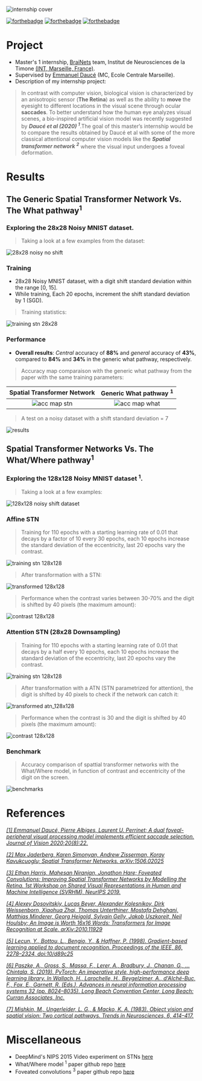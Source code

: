 ![internship cover](cover.png)

[![forthebadge](https://forthebadge.com/images/badges/made-with-python.svg)](https://forthebadge.com)
[![forthebadge](https://forthebadge.com/images/badges/open-source.svg)](https://forthebadge.com)
[![forthebadge](https://forthebadge.com/images/badges/for-robots.svg)](https://forthebadge.com)

# Project
- Master's 1 internship, [BraiNets](https://brainets.github.io/) team, Institut de Neurosciences de la Timone [(INT, Marseille, France)](http://www.int.univ-amu.fr/).
- Supervised by [Emmanuel Daucé](http://emmanuel.dauce.free.fr/) (MC, Ecole Centrale Marseille).
- Description of my internship project:

> In contrast with computer vision, biological vision is characterized by an anisotropic sensor (**The Retina**) as well as the ability to **move** the eyesight to   different locations in the visual scene through ocular **saccades**. To better understand how the human eye analyzes visual scenes, a bio-inspired artificial  vision  model was recently suggested by ***Daucé et al (2020) <sup>1</sup>***.The goal of this master’s internship would be to compare the results obtained by Daucé et   al with some of the more classical attentional computer vision models like the ***Spatial transformer network <sup>2</sup>*** where the visual input undergoes a foveal deformation.

# Results

## The Generic Spatial Transformer Network Vs. The What pathway<sup>1</sup>

### Exploring the 28x28 Noisy MNIST dataset. 

> Taking a look at a few examples from the dataset:

![28x28 noisy no shift](figures/noisy_no_shift_28x28_data.png)

### Training
- 28x28 Noisy MNIST dataset, with a digit shift standard deviation within the range [0, 15].
- While training, Each 20 epochs, increment the shift standard deviation by 1 (SGD).

> Training statistics:

![training stn 28x28](figures/loss_acc_training_stn_28x28.png)

### Performance

- **Overall results**: *Central* accuracy of **88%** and *general* accuracy of **43%**, compared to **84%** and **34%** in the generic what pathway, respectively.

> Accuracy map comparaison with the generic what pathway from the paper with the same training parameters:

Spatial Transformer Network             |  Generic What pathway <sup>1</sup>
:-------------------------:|:-------------------------:
![acc map stn](figures/stn_28x28_accuracy_map.png)  |  ![acc map what](figures/what_map.png)


> A test on a noisy dataset with a shift standard deviation = 7

![results](figures/transforms_28x28.png)

## Spatial Transformer Networks Vs. The What/Where pathway<sup>1</sup>

### Exploring the 128x128 Noisy MNIST dataset <sup>1</sup>.

> Taking a look at a few examples:

![128x128 noisy shift dataset](figures/data_128x128_noisy_no_shift_.png)

### Affine STN 
> Training for 110 epochs with a starting learning rate of 0.01 that decays by a factor of 10 every 30 epochs, each 10 epochs increase the standard deviation of the eccentricity, last 20 epochs vary the contrast.

![training stn 128x128](figures/acc_training_stn_128x128.png)

> After transformation with a STN:

![transformed 128x128](figures/preliminary_128x128.png)

> Performance when the contrast varies between 30-70% and the digit is shifted by 40 pixels (the maximum amount):

![contrast 128x128](figures/contrast_128x128.png)



### Attention STN (28x28 Downsampling)

> Training for 110 epochs with a starting learning rate of 0.01 that decays by a half every 10 epochs, each 10 epochs increase the standard deviation of the eccentricity, last 20 epochs vary the contrast.

![training stn 128x128](figures/acc_training_atn.png)

> After transformation with a ATN (STN parametrized for attention), the digit is shifted by 40 pixels to check if the network can catch it:

![transformed atn_128x128](figures/atn_attention.png)

> Performance when the contrast is 30 and the digit is shifted by 40 pixels (the maximum amount):

![contrast 128x128](figures/atn_attention_0.3.png)


### Benchmark

> Accuracy comparison of spattial transformer networks with the What/Where model, in function of contrast and eccentricity of the digit on the screen.

![benchmarks](figures/benchmark.png)

# References

[*[1] Emmanuel Daucé, Pierre Albiges, Laurent U. Perrinet; A dual foveal-peripheral visual processing model implements efficient saccade selection. Journal of Vision 2020;20(8):22.*](https://jov.arvojournals.org/article.aspx?articleid=2770680)

[*[2] Max Jaderberg, Karen Simonyan, Andrew Zisserman, Koray Kavukcuoglu; Spatial Transformer Networks. arXiv:1506.02025*](https://arxiv.org/abs/1506.02025)

[*[3] Ethan Harris, Mahesan Niranjan, Jonathon Hare; Foveated Convolutions: Improving Spatial Transformer Networks by Modelling the Retina.	1st Workshop on Shared Visual Representations in Human and Machine Intelligence (SVRHM), NeurIPS 2019.*](https://eprints.soton.ac.uk/441204/1/5_CameraReadySubmission_workshop.pdf)

[*[4] Alexey Dosovitskiy, Lucas Beyer, Alexander Kolesnikov, Dirk Weissenborn, Xiaohua Zhai, Thomas Unterthiner, Mostafa Dehghani, Matthias Minderer, Georg Heigold, Sylvain Gelly, Jakob Uszkoreit, Neil Houlsby; An Image is Worth 16x16 Words: Transformers for Image Recognition at Scale.	arXiv:2010.11929*](https://arxiv.org/pdf/2010.11929.pdf)

[*[5] Lecun, Y., Bottou, L., Bengio, Y., & Haffner, P. (1998). Gradient-based learning applied to document recognition. Proceedings of the IEEE, 86, 2278–2324, doi:10/d89c25*](https://ieeexplore.ieee.org/document/726791/)

[*[6] Paszke, A., Gross, S., Massa, F., Lerer, A., Bradbury, J., Chanan, G., … Chintala, S. (2019). PyTorch: An imperative style, high-performance deep learning library. In Wallach, H., Larochelle, H., Beygelzimer, A., d'Alché-Buc, F., Fox, E., Garnett, R. (Eds.), Advances in neural information processing systems 32 (pp. 8024–8035). Long Beach Convention Center, Long Beach: Curran Associates, Inc.*](https://arxiv.org/abs/1912.01703)

[*[7] Mishkin, M., Ungerleider, L. G., & Macko, K. A. (1983). Object vision and spatial vision: Two cortical pathways. Trends in Neurosciences, 6, 414–417.*](https://www.sciencedirect.com/science/article/abs/pii/016622368390190X?via%3Dihub)

# Miscellaneous

- DeepMind's NIPS 2015 Video experiment on STNs [here](https://drive.google.com/file/d/0B1nQa_sA3W2iN3RQLXVFRkNXN0k/view)
- What/Where model <sup>1</sup> paper github repo [here](https://github.com/laurentperrinet/WhereIsMyMNIST)
- Foveated convolutions <sup>3</sup> paper github repo [here](https://github.com/ethanwharris/foveated-convolutions)
